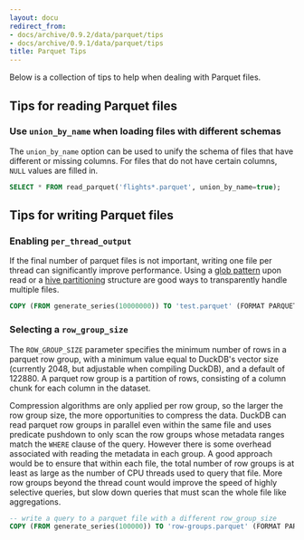 ```yaml
---
layout: docu
redirect_from:
- docs/archive/0.9.2/data/parquet/tips
- docs/archive/0.9.1/data/parquet/tips
title: Parquet Tips
---
```


Below is a collection of tips to help when dealing with Parquet files.

## Tips for reading Parquet files

### Use `union_by_name` when loading files with different schemas

The `union_by_name` option can be used to unify the schema of files that have different or missing columns. For files that do not have certain columns, `NULL` values are filled in.  

```sql
SELECT * FROM read_parquet('flights*.parquet', union_by_name=true);
```

## Tips for writing Parquet files

### Enabling `per_thread_output`

If the final number of parquet files is not important, writing one file per thread can significantly improve performance.
Using a [glob pattern](../multiple_files/overview#glob-syntax) upon read or a [hive partitioning](../partitioning/hive_partitioning) structure are good ways to transparently handle multiple files.

```sql
COPY (FROM generate_series(10000000)) TO 'test.parquet' (FORMAT PARQUET, PER_THREAD_OUTPUT true);
```

### Selecting a `row_group_size`

The `ROW_GROUP_SIZE` parameter specifies the minimum number of rows in a parquet row group, with a minimum value equal to DuckDB's vector size (currently 2048, but adjustable when compiling DuckDB), and a default of 122880.
A parquet row group is a partition of rows, consisting of a column chunk for each column in the dataset.

Compression algorithms are only applied per row group, so the larger the row group size, the more opportunities to compress the data.
DuckDB can read parquet row groups in parallel even within the same file and uses predicate pushdown to only scan the row groups whose metadata ranges match the `WHERE` clause of the query.
However there is some overhead associated with reading the metadata in each group.
A good approach would be to ensure that within each file, the total number of row groups is at least as large as the number of CPU threads used to query that file.
More row groups beyond the thread count would improve the speed of highly selective queries, but slow down queries that must scan the whole file like aggregations.

```sql
-- write a query to a parquet file with a different row_group_size
COPY (FROM generate_series(100000)) TO 'row-groups.parquet' (FORMAT PARQUET, ROW_GROUP_SIZE 100000);
```